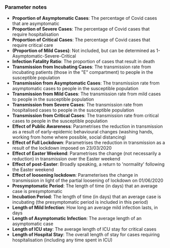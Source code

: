 ### Parameter notes

- __Proportion of Asymptomatic Cases__: The percentage of Covid cases that are asymptomatic
- __Proportion of Severe Cases__: The percentage of Covid cases that require hospitalisation
- __Proportion of Critical Cases__:  The percentage of Covid cases that require critical care
- __(Proportion of Mild Cases)__: Not included, but can be determined as 1-Asymptomatic-Severe-Critical
- __Infection Fatality Ratio__:  The proportion of cases that result in death
- __Transmission from Incubating Cases__:  The transmission rate from incubating patients (those in the "E" compartment) to people in the susceptible population
- __Transmission from Asymptomatic Cases__: The transmission rate from asymptomatic cases to people in the susceptible population
- __Transmission from Mild Cases__:  The transmission rate from mild cases to people in the susceptible population
- __Transmission from Severe Cases__:  The transmission rate from hospitalised cases to people in the susceptible population
- __Transmission from Critical Cases__:  The transmission rate from critical cases to people in the susceptible population
-  __Effect of Public Awareness__:  Parametrises the reduction in transmission as a result of early-epidemic behavioural changes (washing hands, working from home where possible, social distancing)
- __Effect of Full Lockdown__:  Parametrises the reduction in transmission as a result of the lockdown imposed on 23/03/2020
- __Effect of Easter Weekend__:  Parametrises the change (not necessarily a reduction) in transmission over the Easter weekend
-  __Effect of post-Easter__:  Broadly speaking, a return to 'normality' following the Easter weekend
- __Effect of loosening lockdown__: Parameterises the change in transmission in light of the partial loosening of lockdown on 01/06/2020
- __Presymptomatic Period__:  The length of time (in days) that an average case is presymptomatic
- __Incubation Period__:  The length of time (in days) that an average case is incubating (the presymptomatic period is included in this period)
- __Length of Mild Infection__: How long an average mild infection lasts, in days 
- __Length of Asymptomatic Infection__: The average length of an asymptomatic case
- __Length of ICU stay__:  The average length of ICU stay for critical cases
- __Length of Hospital Stay__:  The overall length of stay for cases requiring hospitalisation (including any time spent in ICU)

